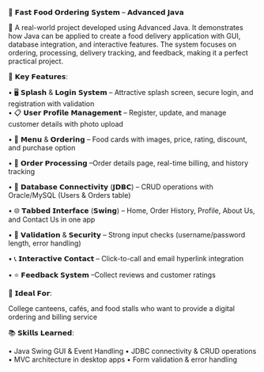 🍔 𝗙𝗮𝘀𝘁 𝗙𝗼𝗼𝗱 𝗢𝗿𝗱𝗲𝗿𝗶𝗻𝗴 𝗦𝘆𝘀𝘁𝗲𝗺 – 𝗔𝗱𝘃𝗮𝗻𝗰𝗲𝗱 𝗝𝗮𝘃𝗮

🚀 A real-world project developed using Advanced Java. It demonstrates how Java can be applied to create a food delivery application with GUI, database integration, and interactive features. The system focuses on ordering, processing, delivery tracking, and feedback, making it a perfect practical project.

🔧 𝗞𝗲𝘆 𝗙𝗲𝗮𝘁𝘂𝗿𝗲𝘀:

• 🖥 𝗦𝗽𝗹𝗮𝘀𝗵 & 𝗟𝗼𝗴𝗶𝗻 𝗦𝘆𝘀𝘁𝗲𝗺 – Attractive splash screen, secure login, and registration with validation <br>
• 📋 𝗨𝘀𝗲𝗿 𝗣𝗿𝗼𝗳𝗶𝗹𝗲 𝗠𝗮𝗻𝗮𝗴𝗲𝗺𝗲𝗻𝘁 –  Register, update, and manage customer details with photo upload

• 🍟 𝗠𝗲𝗻𝘂 & 𝗢𝗿𝗱𝗲𝗿𝗶𝗻𝗴 – Food cards with images, price, rating, discount, and purchase option

• 🧾 𝗢𝗿𝗱𝗲𝗿 𝗣𝗿𝗼𝗰𝗲𝘀𝘀𝗶𝗻𝗴 –Order details page, real-time billing, and history tracking

• 💾 𝗗𝗮𝘁𝗮𝗯𝗮𝘀𝗲 𝗖𝗼𝗻𝗻𝗲𝗰𝘁𝗶𝘃𝗶𝘁𝘆 (𝗝𝗗𝗕𝗖) – CRUD operations with Oracle/MySQL (Users & Orders table)

• 🌐 𝗧𝗮𝗯𝗯𝗲𝗱 𝗜𝗻𝘁𝗲𝗿𝗳𝗮𝗰𝗲 (𝗦𝘄𝗶𝗻𝗴) – Home, Order History, Profile, About Us, and Contact Us in one app

• 🔑 𝗩𝗮𝗹𝗶𝗱𝗮𝘁𝗶𝗼𝗻 & 𝗦𝗲𝗰𝘂𝗿𝗶𝘁𝘆 – Strong input checks (username/password length, error handling)

• 📞 𝗜𝗻𝘁𝗲𝗿𝗮𝗰𝘁𝗶𝘃𝗲 𝗖𝗼𝗻𝘁𝗮𝗰𝘁 – Click-to-call and email hyperlink integration

• ⭐ 𝗙𝗲𝗲𝗱𝗯𝗮𝗰𝗸 𝗦𝘆𝘀𝘁𝗲𝗺 –Collect reviews and customer ratings


🎯 𝗜𝗱𝗲𝗮𝗹 𝗙𝗼𝗿:

College canteens, cafés, and food stalls who want to provide a digital ordering and billing service


📚 𝗦𝗸𝗶𝗹𝗹𝘀 𝗟𝗲𝗮𝗿𝗻𝗲𝗱:

• Java Swing GUI & Event Handling
• JDBC connectivity & CRUD operations
• MVC architecture in desktop apps
• Form validation & error handling
